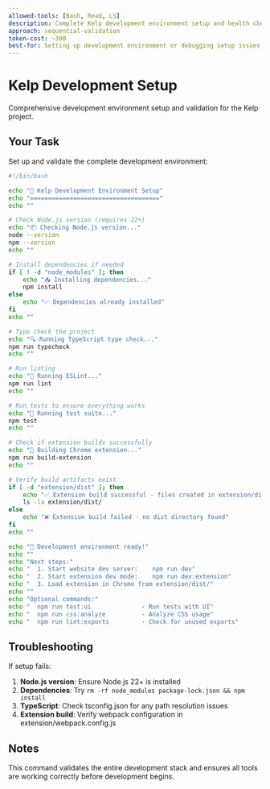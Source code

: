 ```yaml
---
allowed-tools: [Bash, Read, LS]
description: Complete Kelp development environment setup and health check
approach: sequential-validation
token-cost: ~300
best-for: Setting up development environment or debugging setup issues
---
```


# Kelp Development Setup

Comprehensive development environment setup and validation for the Kelp project.

## Your Task

Set up and validate the complete development environment:

```bash
#!/bin/bash

echo "🌊 Kelp Development Environment Setup"
echo "===================================="
echo ""

# Check Node.js version (requires 22+)
echo "📦 Checking Node.js version..."
node --version
npm --version
echo ""

# Install dependencies if needed
if [ ! -d "node_modules" ]; then
    echo "📥 Installing dependencies..."
    npm install
else
    echo "✅ Dependencies already installed"
fi
echo ""

# Type check the project
echo "🔍 Running TypeScript type check..."
npm run typecheck
echo ""

# Run linting
echo "🔧 Running ESLint..."
npm run lint
echo ""

# Run tests to ensure everything works
echo "🧪 Running test suite..."
npm test
echo ""

# Check if extension builds successfully
echo "🔨 Building Chrome extension..."
npm run build-extension
echo ""

# Verify build artifacts exist
if [ -d "extension/dist" ]; then
    echo "✅ Extension build successful - files created in extension/dist/"
    ls -la extension/dist/
else
    echo "❌ Extension build failed - no dist directory found"
fi
echo ""

echo "🚀 Development environment ready!"
echo ""
echo "Next steps:"
echo "  1. Start website dev server:    npm run dev"
echo "  2. Start extension dev mode:    npm run dev:extension"
echo "  3. Load extension in Chrome from extension/dist/"
echo ""
echo "Optional commands:"
echo "  npm run test:ui              - Run tests with UI"
echo "  npm run css:analyze          - Analyze CSS usage"
echo "  npm run lint:exports         - Check for unused exports"
```

## Troubleshooting

If setup fails:

1. **Node.js version**: Ensure Node.js 22+ is installed
2. **Dependencies**: Try `rm -rf node_modules package-lock.json && npm install`
3. **TypeScript**: Check tsconfig.json for any path resolution issues
4. **Extension build**: Verify webpack configuration in extension/webpack.config.js

## Notes

This command validates the entire development stack and ensures all tools are working correctly before development begins.
